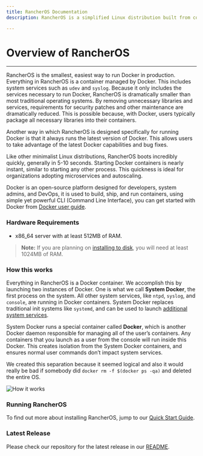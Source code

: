 ```yaml
---
title: RancherOS Documentation
description: RancherOS is a simplified Linux distribution built from containers, for containers. These documents describe how to install and use RancherOS.

---
```


# Overview of RancherOS
---
RancherOS is the smallest, easiest way to run Docker in production.  Everything in RancherOS is a container managed by Docker. This includes system services such as `udev` and `syslog`.  Because it only includes the services necessary to run Docker, RancherOS is dramatically smaller than most traditional operating systems. By removing unnecessary libraries and services, requirements for security patches and other maintenance are dramatically reduced. This is possible because, with Docker, users typically package all necessary libraries into their containers.

Another way in which RancherOS is designed specifically for running Docker is that it always runs the latest version of Docker. This allows users to take advantage of the latest Docker capabilities and bug fixes.

Like other minimalist Linux distributions, RancherOS boots incredibly quickly, generally in 5-10 seconds.  Starting Docker containers is nearly instant, similar to starting any other process. This quickness is ideal for organizations adopting microservices and autoscaling.

Docker is an open-source platform designed for developers, system admins, and DevOps, it is used to build, ship, and run containers, using simple yet powerful CLI (Command Line Interface), you can get started with Docker from [Docker user guide](https://docs.docker.com/engine/userguide/).

### Hardware Requirements

* x86_64 server with at least 512MB of RAM.

> **Note:** If you are planning on [installing to disk]({{page.osbaseurl}}/running-rancheros/server/install-to-disk/), you will need at least 1024MB of RAM.


### How this works

Everything in RancherOS is a Docker container. We accomplish this by launching two instances of Docker. One is what we call **System Docker**, the first process on the system. All other system services, like `ntpd`, `syslog`, and `console`, are running in Docker containers. System Docker replaces traditional init systems like `systemd`, and can be used to launch [additional system services]({{page.osbaseurl}}/system-services/adding-system-services/).

System Docker runs a special container called **Docker**, which is another Docker daemon responsible for managing all of the user’s containers. Any containers that you launch as a user from the console will run inside this Docker. This creates isolation from the System Docker containers, and ensures normal user commands don’t impact system services.

 We created this separation because it seemed logical and also it would really be bad if somebody did
`docker rm -f $(docker ps -qa)` and deleted the entire OS.

![How it works]({{site.baseurl}}/one-point-x/img/os/rancheroshowitworks.png "How it works")

### Running RancherOS

To find out more about installing RancherOS, jump to our [Quick Start Guide]({{page.osbaseurl}}/quick-start-guide/).

### Latest Release

Please check our repository for the latest release in our [README](https://github.com/rancher/os/blob/master/README.md).

<br>
<br>
